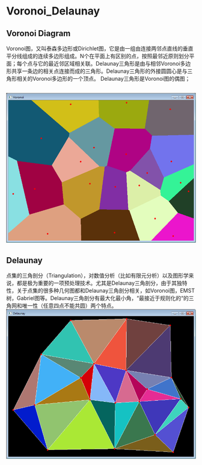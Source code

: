 # Voronoi_Delaunay
## Voronoi Diagram
Voronoi图，又叫泰森多边形或Dirichlet图，它是由一组由连接两邻点直线的垂直平分线组成的连续多边形组成。N个在平面上有区别的点，按照最邻近原则划分平面；每个点与它的最近邻区域相关联。Delaunay三角形是由与相邻Voronoi多边形共享一条边的相关点连接而成的三角形。Delaunay三角形的外接圆圆心是与三角形相关的Voronoi多边形的一个顶点。 Delaunay三角形是Voronoi图的偶图；

![Voronoi](https://github.com/ArtStealer/Voronoi_Delaunay/blob/master/Voronoi.png "Voronoi")
---
## Delaunay
点集的三角剖分（Triangulation），对数值分析（比如有限元分析）以及图形学来说，都是极为重要的一项预处理技术。尤其是Delaunay三角剖分，由于其独特性，关于点集的很多种几何图都和Delaunay三角剖分相关，如Voronoi图，EMST树，Gabriel图等。Delaunay三角剖分有最大化最小角，“最接近于规则化的“的三角网和唯一性（任意四点不能共圆）两个特点。
![Delaunay](https://github.com/ArtStealer/Voronoi_Delaunay/blob/master/delaunay.png "Delaunay")
